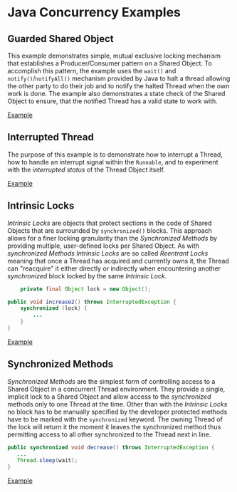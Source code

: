 Java Concurrency Examples
=========================

## Guarded Shared Object
This example demonstrates simple, mutual exclusive locking mechanism that establishes a Producer/Consumer
pattern on a Shared Object. To accomplish this pattern, the example uses the `wait()` and `notify()`/`notifyAll()`
mechanism provided by Java to halt a thread allowing the other party to do their job and to notify the halted
Thread when the own work is done. The example also demonstrates a state check of the Shared Object to ensure,
that the notified Thread has a valid state to work with.

[Example](ExampleGuarded.java)

## Interrupted Thread
The purpose of this example is to demonstrate how to interrupt a Thread, how to handle an interrupt signal within
the `Runnable`, and to experiment with the _interrupted status_ of the Thread Object itself.

[Example](ExampleInterrupted.java)

## Intrinsic Locks
_Intrinsic Locks_ are objects that protect sections in the code of Shared Objects that are surrounded by
`synchronized()` blocks. This approach allows for a finer locking granularity than the _Synchronized Methods_
by providing multiple, user-defined locks per Shared Object. As with _synchronized Methods_ _Intrinsic Locks_
are so called _Reentrant Locks_ meaning that once a Thread has acquired and currently owns it, the Thread can
"reacquire" it either directly or indirectly when encountering another _synchronized_ block locked by the same
_Intrinsic Lock_.
  
```java
    private final Object lock = new Object();
```
  
```java
public void increase2() throws InterruptedException {
    synchronized (lock) {
        ...
    }
}
```
[Example](ExampleLocked.java)

## Synchronized Methods
_Synchronized Methods_ are the simplest form of controlling access to a Shared Object in a concurrent Thread
environment. They provide a single, implicit lock to a Shared Object and allow access to the _synchronized_
methods only to one Thread at the time. Other than with the _Intrinsic Locks_ no block has to be manually
specified by the developer protected methods have to be marked with the `synchronized` keyword. The owning
Thread of the lock will return it the moment it leaves the synchronized method thus permitting access to all
other synchronized to the Thread next in line.

```java
public synchronized void decrease() throws InterruptedException {
   ...
   Thread.sleep(wait);
}
```  
[Example](ExampleSynchronized.java)